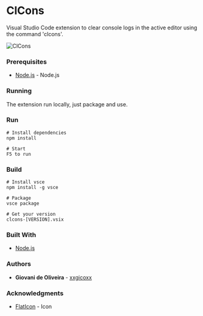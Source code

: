 # ClCons
Visual Studio Code extension to clear console logs in the active editor using the command 'clcons'.

![ClCons](https://i.imgur.com/KBsaRov.gif)

### Prerequisites
* [Node.js](https://nodejs.org/en/) - Node.js

### Running
The extension run locally, just package and use.

### Run
````
# Install dependencies
npm install

# Start
F5 to run
````

### Build
````
# Install vsce
npm install -g vsce

# Package
vsce package

# Get your version
clcons-[VERSION].vsix
````

### Built With
* [Node.js](https://nodejs.org/en/)

### Authors
* **Giovani de Oliveira** - [xxgicoxx](https://github.com/xxgicoxx)

### Acknowledgments
* [FlatIcon](https://www.flaticon.com/) - Icon